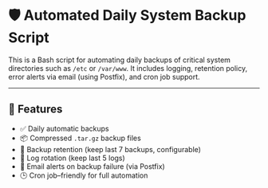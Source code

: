 # 🛡️ Automated Daily System Backup Script

This is a Bash script for automating daily backups of critical system directories such as `/etc` or `/var/www`. It includes logging, retention policy, error alerts via email (using Postfix), and cron job support.

---

## 🚀 Features

- ✅ Daily automatic backups
- 📦 Compressed `.tar.gz` backup files
- 🔁 Backup retention (keep last 7 backups, configurable)
- 🧾 Log rotation (keep last 5 logs)
- 🚨 Email alerts on backup failure (via Postfix)
- 🕒 Cron job–friendly for full automation 
